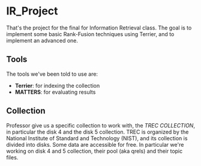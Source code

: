 # IR_Project
That's the project for the final for Information Retrieval class. The goal is to implement some basic Rank-Fusion techniques using Terrier, and to implement an advanced one.

## Tools
The tools we've been told to use are:
- **Terrier**: for indexing the collection
- **MATTERS**: for evaluating results

## Collection
Professor give us a specific collection to work with, the _TREC COLLECTION_, in particular the disk 4 and the disk 5 collection.
TREC is organized by the National Institute of Standard and Technology (NIST), and its collection is divided into disks. Some data are accessible for free. In particular we're working on disk 4 and 5 collection, their pool (aka qrels) and their topic files.

